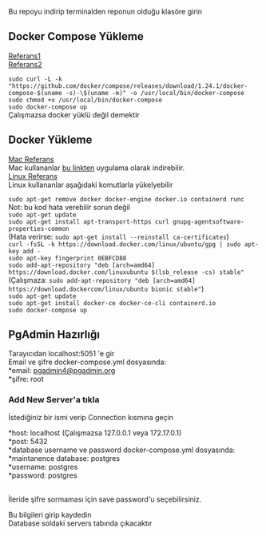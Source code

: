 Bu repoyu indirip terminalden reponun olduğu klasöre girin

## Docker Compose Yükleme

[Referans1](https://docs.docker.com/compose/install/)<br/>
[Referans2](https://linuxhint.com/postgresql_docker/)<br/>

`sudo curl -L -k "https://github.com/docker/compose/releases/download/1.24.1/docker-compose-$(uname -s)-\$(uname -m)" -o /usr/local/bin/docker-compose` <br/>
`sudo chmod +x /usr/local/bin/docker-compose` <br/>
`sudo docker-compose up`<br/>
Çalışmazsa docker yüklü değil demektir<br/>

## Docker Yükleme

[Mac Referans](https://docs.docker.com/docker-for-mac/install/)<br/>
Mac kullananlar [bu linkten](https://hub.docker.com/editions/community/docker-ce-desktop-mac/) uygulama olarak indirebilir.<br/>
[Linux Referans](https://docs.docker.com/engine/install/ubuntu/)<br/>
Linux kullananlar aşağıdaki komutlarla yükelyebilir<br/>

`sudo apt-get remove docker docker-engine docker.io containerd runc`<br/>
Not: bu kod hata verebilir sorun değil<br/>
`sudo apt-get update` <br/>
`sudo apt-get install apt-transport-https curl gnupg-agentsoftware-properties-common`<br/>
(Hata verirse: `sudo apt-get install --reinstall ca-certificates`) <br/>
`curl -fsSL -k https://download.docker.com/linux/ubuntu/gpg | sudo apt-key add -` <br/>
`sudo apt-key fingerprint 0EBFCD88` <br/>
`sudo add-apt-repository "deb [arch=amd64] https://download.docker.com/linuxubuntu $(lsb_release -cs) stable"`<br/>
(Çalışmaza: `sudo add-apt-repository "deb [arch=amd64] https://download.dockercom/linux/ubuntu bionic stable"`) <br/>
`sudo apt-get update` <br/>
`sudo apt-get install docker-ce docker-ce-cli containerd.io` <br/>
`sudo docker-compose up` <br/>

## PgAdmin Hazırlığı

Tarayıcıdan localhost:5051 'e gir <br/>
Email ve şifre docker-compose.yml dosyasında:<br/>
*email: pgadmin4@pgadmin.org <br/>
*şifre: root <br/>

### Add New Server'a tıkla

İstediğiniz bir ismi verip Connection kısmına geçin <br/>

*host: localhost (Çalışmazsa 127.0.0.1 veya 172.17.0.1)
<br/>
*post: 5432<br/>
*database username ve password docker-compose.yml dosyasında:<br/>
*maintanence database: postgres<br/>
*username: postgres<br/>
*password: postgres<br/>

<br/>
İleride şifre sormaması için save password'u seçebilirsiniz.
<br/>

Bu bilgileri girip kaydedin<br/>
Database soldaki servers tabında çıkacaktır